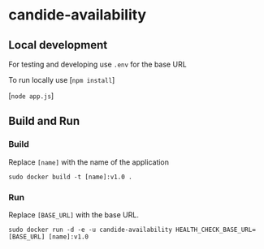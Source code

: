 # candide-availability

## Local development

For testing and developing use `.env` for the base URL

To run locally use
[`npm install`]

[`node app.js`] 

## Build and Run

### Build
Replace `[name]` with the name of the application

`sudo docker build -t [name]:v1.0 .`

### Run
Replace `[BASE_URL]` with the base URL.

`sudo docker run -d -e -u candide-availability HEALTH_CHECK_BASE_URL=[BASE_URL] [name]:v1.0`
